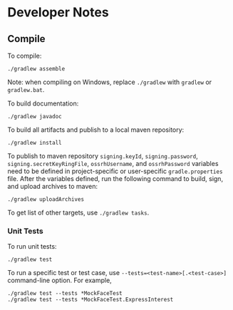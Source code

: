 # Developer Notes

## Compile

To compile:

    ./gradlew assemble

Note: when compiling on Windows, replace `./gradlew` with `gradlew` or `gradlew.bat`.

To build documentation:

    ./gradlew javadoc

To build all artifacts and publish to a local maven repository:

    ./gradlew install

To publish to maven repository `signing.keyId`, `signing.password`, `signing.secretKeyRingFile`,
`ossrhUsername`, and `ossrhPassword` variables need to be defined in project-specific or
user-specific `gradle.properties` file.  After the variables defined, run the following command
to build, sign, and upload archives to maven:

    ./gradlew uploadArchives

To get list of other targets, use `./gradlew tasks`.

### Unit Tests

To run unit tests:

    ./gradlew test

To run a specific test or test case, use `--tests=<test-name>[.<test-case>]` command-line option. For example,

    ./gradlew test --tests *MockFaceTest
    ./gradlew test --tests *MockFaceTest.ExpressInterest
